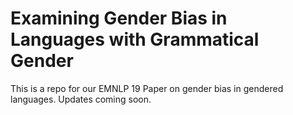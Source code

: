 # Examining Gender Bias in Languages with Grammatical Gender
This is a repo for our EMNLP 19 Paper on gender bias in gendered languages. Updates coming soon.
